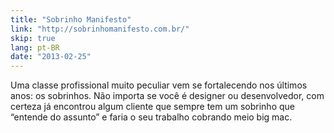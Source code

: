 ```yaml
---
title: "Sobrinho Manifesto"
link: "http://sobrinhomanifesto.com.br/"
skip: true
lang: pt-BR
date: "2013-02-25"
---
```


Uma classe profissional muito peculiar vem se fortalecendo nos últimos anos: os sobrinhos. Não importa se você é designer ou desenvolvedor, com certeza já encontrou algum cliente que sempre tem um sobrinho que “entende do assunto” e faria o seu trabalho cobrando meio big mac.
